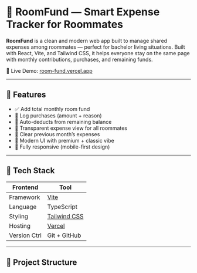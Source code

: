 # 💸 RoomFund — Smart Expense Tracker for Roommates

**RoomFund** is a clean and modern web app built to manage shared expenses among roommates — perfect for bachelor living situations. Built with React, Vite, and Tailwind CSS, it helps everyone stay on the same page with monthly contributions, purchases, and remaining funds.

🚀 Live Demo: [room-fund.vercel.app](https://room-fund.vercel.app)

---

## 📌 Features

- ✅ Add total monthly room fund
- 🧾 Log purchases (amount + reason)
- 🔄 Auto-deducts from remaining balance
- 👀 Transparent expense view for all roommates
- 🧼 Clear previous month’s expenses
- 🌙 Modern UI with premium + classic vibe
- 📱 Fully responsive (mobile-first design)

---

## 🧠 Tech Stack

| Frontend     | Tool |
|--------------|------|
| Framework    | [Vite](https://vitejs.dev/) |
| Language     | TypeScript |
| Styling      | [Tailwind CSS](https://tailwindcss.com) |
| Hosting      | [Vercel](https://vercel.com) |
| Version Ctrl | Git + GitHub |

---

## 📂 Project Structure


